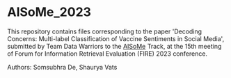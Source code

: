 # AISoMe_2023

This repository contains files corresponding to the paper 'Decoding Concerns: Multi-label Classification of
Vaccine Sentiments in Social Media', submitted by Team Data Warriors to the [AISoMe](https://sites.google.com/view/aisome/aisome) Track, at the 15th meeting of Forum for Information Retrieval Evaluation (FIRE) 2023 conference.
<!--
The pre-print version of the paper can be found at [arXiv]()

If you use any information, please cite our paper using the BibTeX style provided below:
```
@inproceedings{shortname,
  title = {Decoding Concerns: Multi-label Classification of Vaccine Sentiments in Social Media},
  author = {De, Somsubhra and Vats, Shaurya},
  pages = {x--y},
  url = {http://ceur-ws.org/},
  booktitle={CEUR-WS Proceedings, Accepted at AISoMe Track of FIRE 2023 Conference, Panjim, India},
  year = {2023}
}
```
-->
Authors: Somsubhra De, Shaurya Vats
